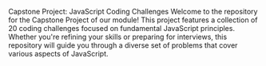 Capstone Project: JavaScript Coding Challenges
Welcome to the repository for the Capstone Project of our module! This project features a collection of 20 coding challenges focused on fundamental JavaScript principles. Whether you're refining your skills or preparing for interviews, this repository will guide you through a diverse set of problems that cover various aspects of JavaScript.
